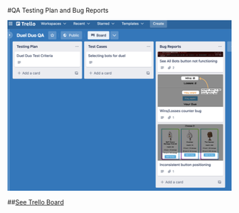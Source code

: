 #QA Testing Plan and Bug Reports

![Trello Board](./testing-documentation%402x.png)

##[See Trello Board](https://trello.com/invite/b/VdWT2uaw/ATTI4101aee95aef5afcfef9f12dcb4357ca3256E517/duel-duo-qa)
